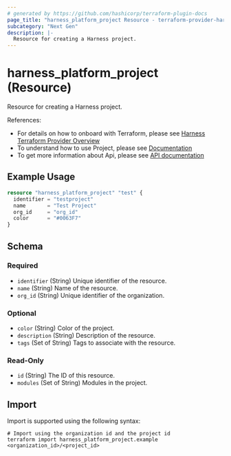 ```yaml
---
# generated by https://github.com/hashicorp/terraform-plugin-docs
page_title: "harness_platform_project Resource - terraform-provider-harness"
subcategory: "Next Gen"
description: |-
  Resource for creating a Harness project.
---
```


# harness_platform_project (Resource)

Resource for creating a Harness project.

References:
- For details on how to onboard with Terraform, please see [Harness Terraform Provider Overview](https://developer.harness.io/docs/platform/terraform/harness-terraform-provider-overview/)
- To understand how to use Project, please see [Documentation](https://developer.harness.io/docs/platform/organizations-and-projects/create-an-organization/#create-a-project)
- To get more information about Api, please see [API documentation](https://apidocs.harness.io/tag/Project)
## Example Usage

```terraform
resource "harness_platform_project" "test" {
  identifier = "testproject"
  name       = "Test Project"
  org_id     = "org_id"
  color      = "#0063F7"
}
```

<!-- schema generated by tfplugindocs -->
## Schema

### Required

- `identifier` (String) Unique identifier of the resource.
- `name` (String) Name of the resource.
- `org_id` (String) Unique identifier of the organization.

### Optional

- `color` (String) Color of the project.
- `description` (String) Description of the resource.
- `tags` (Set of String) Tags to associate with the resource.

### Read-Only

- `id` (String) The ID of this resource.
- `modules` (Set of String) Modules in the project.

## Import

Import is supported using the following syntax:

```shell
# Import using the organization id and the project id
terraform import harness_platform_project.example <organization_id>/<project_id>
```
